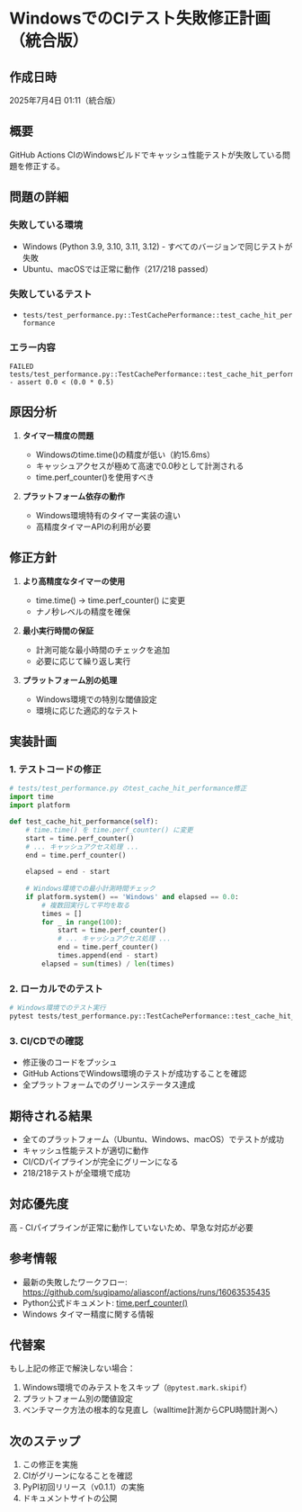 # WindowsでのCIテスト失敗修正計画（統合版）

## 作成日時
2025年7月4日 01:11（統合版）

## 概要
GitHub Actions CIのWindowsビルドでキャッシュ性能テストが失敗している問題を修正する。

## 問題の詳細
### 失敗している環境
- Windows (Python 3.9, 3.10, 3.11, 3.12) - すべてのバージョンで同じテストが失敗
- Ubuntu、macOSでは正常に動作（217/218 passed）

### 失敗しているテスト
- `tests/test_performance.py::TestCachePerformance::test_cache_hit_performance`

### エラー内容
```
FAILED tests/test_performance.py::TestCachePerformance::test_cache_hit_performance - assert 0.0 < (0.0 * 0.5)
```

## 原因分析
1. **タイマー精度の問題**
   - Windowsのtime.time()の精度が低い（約15.6ms）
   - キャッシュアクセスが極めて高速で0.0秒として計測される
   - time.perf_counter()を使用すべき

2. **プラットフォーム依存の動作**
   - Windows環境特有のタイマー実装の違い
   - 高精度タイマーAPIの利用が必要

## 修正方針
1. **より高精度なタイマーの使用**
   - time.time() → time.perf_counter() に変更
   - ナノ秒レベルの精度を確保

2. **最小実行時間の保証**
   - 計測可能な最小時間のチェックを追加
   - 必要に応じて繰り返し実行

3. **プラットフォーム別の処理**
   - Windows環境での特別な閾値設定
   - 環境に応じた適応的なテスト

## 実装計画

### 1. テストコードの修正
```python
# tests/test_performance.py のtest_cache_hit_performance修正
import time
import platform

def test_cache_hit_performance(self):
    # time.time() を time.perf_counter() に変更
    start = time.perf_counter()
    # ... キャッシュアクセス処理 ...
    end = time.perf_counter()
    
    elapsed = end - start
    
    # Windows環境での最小計測時間チェック
    if platform.system() == 'Windows' and elapsed == 0.0:
        # 複数回実行して平均を取る
        times = []
        for _ in range(100):
            start = time.perf_counter()
            # ... キャッシュアクセス処理 ...
            end = time.perf_counter()
            times.append(end - start)
        elapsed = sum(times) / len(times)
```

### 2. ローカルでのテスト
```bash
# Windows環境でのテスト実行
pytest tests/test_performance.py::TestCachePerformance::test_cache_hit_performance -v
```

### 3. CI/CDでの確認
- 修正後のコードをプッシュ
- GitHub ActionsでWindows環境のテストが成功することを確認
- 全プラットフォームでのグリーンステータス達成

## 期待される結果
- 全てのプラットフォーム（Ubuntu、Windows、macOS）でテストが成功
- キャッシュ性能テストが適切に動作
- CI/CDパイプラインが完全にグリーンになる
- 218/218テストが全環境で成功

## 対応優先度
高 - CIパイプラインが正常に動作していないため、早急な対応が必要

## 参考情報
- 最新の失敗したワークフロー: https://github.com/sugipamo/aliasconf/actions/runs/16063535435
- Python公式ドキュメント: [time.perf_counter()](https://docs.python.org/3/library/time.html#time.perf_counter)
- Windows タイマー精度に関する情報

## 代替案
もし上記の修正で解決しない場合：
1. Windows環境でのみテストをスキップ（`@pytest.mark.skipif`）
2. プラットフォーム別の閾値設定
3. ベンチマーク方法の根本的な見直し（walltime計測からCPU時間計測へ）

## 次のステップ
1. この修正を実施
2. CIがグリーンになることを確認
3. PyPI初回リリース（v0.1.1）の実施
4. ドキュメントサイトの公開